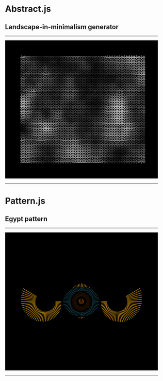 # Abstract.js

## Landscape-in-minimalism generator 

***

![Description](photos/abstract.PNG)

***

# Pattern.js

## Egypt pattern 

***

![Description](photos/pattern.PNG)

***

